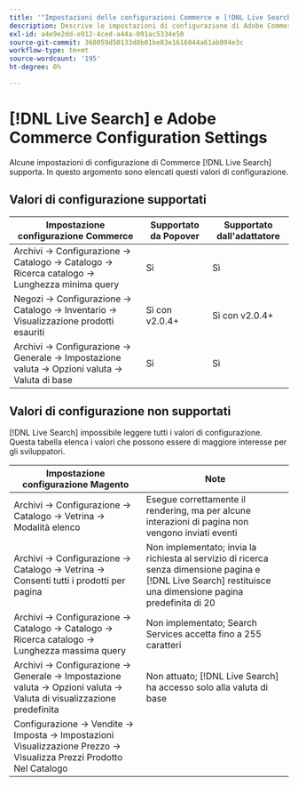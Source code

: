 ```yaml
---
title: '"Impostazioni delle configurazioni Commerce e [!DNL Live Search] '''
description: Descrive le impostazioni di configurazione di Adobe Commerce che [!DNL Live Search] può leggere.
exl-id: a4e9e2dd-e912-4ced-a44a-091ac5334e50
source-git-commit: 368059d50133d8b01be83e1616044a61ab094e3c
workflow-type: tm+mt
source-wordcount: '195'
ht-degree: 0%

---
```


# [!DNL Live Search] e Adobe Commerce Configuration Settings

Alcune impostazioni di configurazione di Commerce [!DNL Live Search] supporta. In questo argomento sono elencati questi valori di configurazione.

## Valori di configurazione supportati

| Impostazione configurazione Commerce | Supportato da Popover | Supportato dall&#39;adattatore |
|---|---|---|
| Archivi -> Configurazione -> Catalogo -> Catalogo -> Ricerca catalogo -> Lunghezza minima query | Sì | Sì |
| Negozi -> Configurazione -> Catalogo -> Inventario -> Visualizzazione prodotti esauriti | Sì con v2.0.4+ | Sì con v2.0.4+ |
| Archivi -> Configurazione -> Generale -> Impostazione valuta -> Opzioni valuta -> Valuta di base | Sì | Sì |

## Valori di configurazione non supportati

[!DNL Live Search] impossibile leggere tutti i valori di configurazione. Questa tabella elenca i valori che possono essere di maggiore interesse per gli sviluppatori.

| Impostazione configurazione Magento | Note |
|---|---|
| Archivi -> Configurazione -> Catalogo -> Vetrina -> Modalità elenco | Esegue correttamente il rendering, ma per alcune interazioni di pagina non vengono inviati eventi |
| Archivi -> Configurazione -> Catalogo -> Vetrina -> Consenti tutti i prodotti per pagina | Non implementato; invia la richiesta al servizio di ricerca senza dimensione pagina e [!DNL Live Search] restituisce una dimensione pagina predefinita di 20 |
| Archivi -> Configurazione -> Catalogo -> Catalogo -> Ricerca catalogo -> Lunghezza massima query | Non implementato; Search Services accetta fino a 255 caratteri |
| Archivi -> Configurazione -> Generale -> Impostazione valuta -> Opzioni valuta -> Valuta di visualizzazione predefinita | Non attuato; [!DNL Live Search] ha accesso solo alla valuta di base |
| Configurazione -> Vendite -> Imposta -> Impostazioni Visualizzazione Prezzo -> Visualizza Prezzi Prodotto Nel Catalogo |  |
